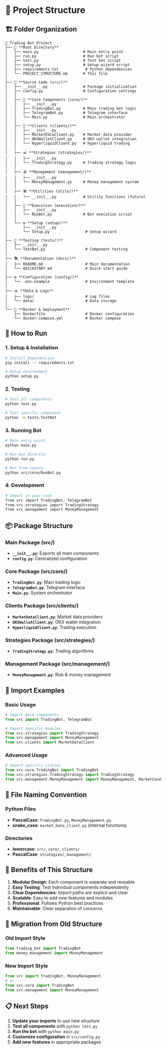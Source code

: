 # 📁 Project Structure

## 🏗️ **Folder Organization**

```
📁 Trading Bot Project
├── 🚀 **Root Directory**
│   ├── main.py                    # Main entry point
│   ├── run.py                     # Run bot script
│   ├── test.py                    # Test bot script
│   ├── setup.py                   # Setup wizard script
│   ├── requirements.txt            # Python dependencies
│   └── PROJECT_STRUCTURE.md       # This file
│
├── 🔧 **Source Code (src/)**
│   ├── __init__.py                # Package initialization
│   ├── config.py                  # Configuration settings
│   │
│   ├── 🧠 **Core Components (core/)**
│   │   ├── __init__.py
│   │   ├── TradingBot.py          # Main trading bot logic
│   │   ├── TelegramBot.py         # Telegram interface
│   │   └── Main.py                # Main orchestrator
│   │
│   ├── 🔌 **Clients (clients/)**
│   │   ├── __init__.py
│   │   ├── MarketDataClient.py    # Market data provider
│   │   ├── OKXWalletClient.py     # OKX wallet integration
│   │   └── HyperliquidClient.py   # Hyperliquid trading
│   │
│   ├── 📊 **Strategies (strategies/)**
│   │   ├── __init__.py
│   │   └── TradingStrategy.py     # Trading strategy logic
│   │
│   ├── 💰 **Management (management/)**
│   │   ├── __init__.py
│   │   └── MoneyManagement.py     # Money management system
│   │
│   ├── 🛠️ **Utilities (utils/)**
│   │   └── __init__.py            # Utility functions (future)
│   │
│   ├── 🚀 **Execution (execution/)**
│   │   ├── __init__.py
│   │   └── RunBot.py              # Bot execution script
│   │
│   └── ⚙️ **Setup (setup/)**
│       ├── __init__.py
│       └── Setup.py                # Setup wizard
│
├── 🧪 **Testing (tests/)**
│   ├── __init__.py
│   └── TestBot.py                  # Component testing
│
├── 📚 **Documentation (docs/)**
│   ├── README.md                   # Main documentation
│   └── QUICKSTART.md               # Quick start guide
│
├── ⚙️ **Configuration (config/)**
│   └── .env.example                # Environment template
│
├── 📊 **Data & Logs**
│   ├── logs/                       # Log files
│   └── data/                       # Data storage
│
└── 🐳 **Docker & Deployment**
    ├── Dockerfile                  # Docker configuration
    └── docker-compose.yml          # Docker compose
```

## 🚀 **How to Run**

### **1. Setup & Installation**
```bash
# Install dependencies
pip install -r requirements.txt

# Setup environment
python setup.py
```

### **2. Testing**
```bash
# Test all components
python test.py

# Test specific component
python -m tests.TestBot
```

### **3. Running Bot**
```bash
# Main entry point
python main.py

# Run bot directly
python run.py

# Run from source
python src/core/RunBot.py
```

### **4. Development**
```bash
# Import in your code
from src import TradingBot, TelegramBot
from src.strategies import TradingStrategy
from src.management import MoneyManagement
```

## 📦 **Package Structure**

### **Main Package (src/)**
- **`__init__.py`**: Exports all main components
- **`config.py`**: Centralized configuration

### **Core Package (src/core/)**
- **`TradingBot.py`**: Main trading logic
- **`TelegramBot.py`**: Telegram interface
- **`Main.py`**: System orchestrator

### **Clients Package (src/clients/)**
- **`MarketDataClient.py`**: Market data providers
- **`OKXWalletClient.py`**: OKX wallet integration
- **`HyperliquidClient.py`**: Trading execution

### **Strategies Package (src/strategies/)**
- **`TradingStrategy.py`**: Trading algorithms

### **Management Package (src/management/)**
- **`MoneyManagement.py`**: Risk & money management

## 🔧 **Import Examples**

### **Basic Usage**
```python
# Import main components
from src import TradingBot, TelegramBot

# Import specific modules
from src.strategies import TradingStrategy
from src.management import MoneyManagement
from src.clients import MarketDataClient
```

### **Advanced Usage**
```python
# Import specific classes
from src.core.TradingBot import TradingBot
from src.strategies.TradingStrategy import TradingStrategy
from src.management.MoneyManagement import MoneyManagement, MarketCondition
```

## 📁 **File Naming Convention**

### **Python Files**
- **PascalCase**: `TradingBot.py`, `MoneyManagement.py`
- **snake_case**: `market_data_client.py` (internal functions)

### **Directories**
- **lowercase**: `src/`, `core/`, `clients/`
- **PascalCase**: `strategies/`, `management/`

## 🚀 **Benefits of This Structure**

1. **Modular Design**: Each component is separate and reusable
2. **Easy Testing**: Test individual components independently
3. **Clear Dependencies**: Import paths are explicit and clear
4. **Scalable**: Easy to add new features and modules
5. **Professional**: Follows Python best practices
6. **Maintainable**: Clear separation of concerns

## 🔄 **Migration from Old Structure**

### **Old Import Style**
```python
from trading_bot import TradingBot
from money_management import MoneyManagement
```

### **New Import Style**
```python
from src import TradingBot, MoneyManagement
# or
from src.core import TradingBot
from src.management import MoneyManagement
```

## 📋 **Next Steps**

1. **Update your imports** to use new structure
2. **Test all components** with `python test.py`
3. **Run the bot** with `python main.py`
4. **Customize configuration** in `src/config.py`
5. **Add new features** in appropriate packages
